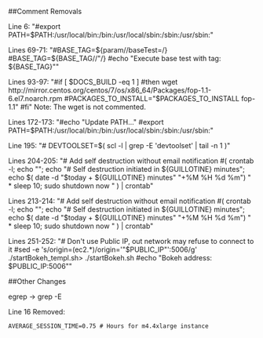 ##Comment Removals

Line 6: "#export PATH=$PATH:/usr/local/bin:/bin:/usr/local/sbin:/sbin:/usr/sbin:"

Lines 69-71: "#BASE_TAG=${param//baseTest=/}
			  #BASE_TAG=${BASE_TAG//\"/}
			  #echo "Execute base test with tag: ${BASE_TAG}""

Lines 93-97: "#if [ $DOCS_BUILD -eq 1 ]
		      #then
					wget http://mirror.centos.org/centos/7/os/x86_64/Packages/fop-1.1-6.el7.noarch.rpm
					#PACKAGES_TO_INSTALL="$PACKAGES_TO_INSTALL fop-1.1"
		      #fi"
Note: The wget is not commented.

Lines 172-173: "#echo "Update PATH..."
    #export PATH=$PATH:/usr/local/bin:/bin:/usr/local/sbin:/sbin:/usr/sbin:"

Line 195: "# DEVTOOLSET=$( scl -l | grep -E 'devtoolset' | tail -n 1 )"

Lines 204-205: "# Add self destruction without email notification
        #( crontab -l; echo ""; echo "# Self destruction initiated in ${GUILLOTINE} minutes"; echo $( date  -d "$today + ${GUILLOTINE} minutes" "+%M %H %d %m") " * sleep 10; sudo shutdown now " ) | crontab"
        
Lines 213-214: "# Add self destruction without email notification
        #( crontab -l; echo ""; echo "# Self destruction initiated in ${GUILLOTINE} minutes"; echo $( date  -d "$today + ${GUILLOTINE} minutes" "+%M %H %d %m") " * sleep 10; sudo shutdown now " ) | crontab"
        
Lines 251-252: "# Don't use Public IP, out network may refuse to connect to it
				#sed -e 's/origin=\(ec2.*\)/origin='"$PUBLIC_IP"':5006/g' ./startBokeh_templ.sh>  ./startBokeh.sh
				#echo "Bokeh address: $PUBLIC_IP:5006""
				
##Other Changes

egrep -> grep -E

Line 16 Removed: 
```
AVERAGE_SESSION_TIME=0.75 # Hours for m4.4xlarge instance
```
